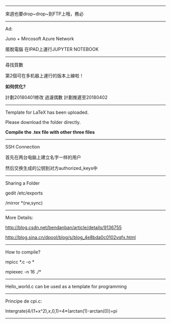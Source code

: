 ---------------------------

來週也要drop~drop~到FTP上哦，務必

---------------------------
Ad:

Juno + Mircosoft Azure Network 

擺脫電腦 在IPAD上運行JUPYTER NOTEBOOK

---------------------------
尋找質數

第2個可在多机器上運行的版本上線啦！

**如何优化?** 

計劃20180401修改 過濾偶數
計劃推遲至20180402

-----------------------------

Template for LaTeX has been uploaded.

Please download the folder directly.

**Compile the .tex file with other three files**

------------------------------
SSH Connection

首先在两台电脑上建立名字一样的用户

然后交换生成的公钥到对方authorized_keys中

------------------------------

Sharing a Folder

gedit /etc/exports

/mirror *(rw,sync)

-------------------------------

More Details:

http://blog.csdn.net/bendanban/article/details/9136755

http://blog.sina.cn/dpool/blog/s/blog_4e8bda0c0102vqfx.html

-------------------------------
How to compile?

mpicc *.c -o *

mpiexec -n 16 ./*

------------------------------

Hello_world.c can be used as a template for programming

------------------------------

Principe de cpi.c:

Intergrate(4/(1+x^2),x,0,1)=4*(arctan(1)-arctan(0))=pi

------------------------------

